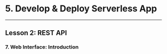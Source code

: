 # 5. Develop & Deploy Serverless App
___

## Lesson 2: REST API

### 7. Web Interface: Introduction




